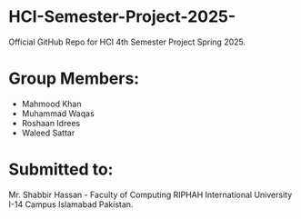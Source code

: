 # HCI-Semester-Project-2025-
Official GitHub Repo for HCI 4th Semester Project Spring 2025. 

# Group Members: 
- Mahmood Khan
- Muhammad Waqas
- Roshaan Idrees
- Waleed Sattar 

# Submitted to: 
Mr. Shabbir Hassan - Faculty of Computing RIPHAH International University I-14 Campus Islamabad Pakistan.
